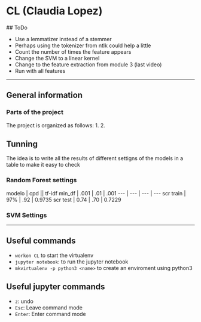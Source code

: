 # CL (Claudia Lopez)

## ToDo
* Use a lemmatizer instead of a stemmer
* Perhaps using the tokenizer from ntlk could help a little
* Count the number of times the feature appears
* Change the SVM to a linear kernel
* Change to the feature extraction from module 3 (last video)
* Run with all features

---

## General information

### Parts of the project
The project is organized as follows:
1.
2.

## Tunning
The idea is to write all the results of different settigns of the models in a table to make it easy to check

### Random Forest settings

modelo		| cpd						|| tf-idf
min_df 		| .001	| .01		| .001
 ---	 		| ---		|  ---	| ---
scr train | 97% 	| .92		| 0.9735
scr test 	| 0.74 	| .70		| 0.7229

### SVM Settings

---

## Useful commands
* `workon CL` to start the virtualenv
* `jupyter notebook`: to run the jupyter notebook
* `mkvirtualenv -p python3 <name>` to create an enviroment using python3

## Useful jupyter commands
* `z`: undo
* `Esc`: Leave command mode
* `Enter`: Enter command mode
